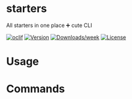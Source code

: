 # starters
All starters in one place ➕ cute CLI

[![oclif](https://img.shields.io/badge/cli-oclif-brightgreen.svg)](https://oclif.io)
[![Version](https://img.shields.io/npm/v/greet-me.svg)](https://npmjs.org/package/greet-me)
[![Downloads/week](https://img.shields.io/npm/dw/greet-me.svg)](https://npmjs.org/package/greet-me)
[![License](https://img.shields.io/npm/l/greet-me.svg)](https://github.com/tvolodimir/greet-me/blob/master/package.json)

<!-- toc -->
# Usage
<!-- usage -->
# Commands
<!-- commands -->
